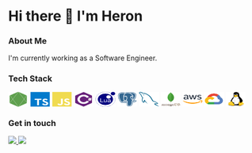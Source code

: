 #  Hi there 👋 I'm Heron


### About Me

I'm currently working as a Software Engineer.


### Tech Stack

<div>
    <img align="center"
       alt="Node.JS"
       title="Node.JS"
       height="30"
       width="40"
       src="https://raw.githubusercontent.com/devicons/devicon/master/icons/nodejs/nodejs-plain.svg" />
  <img align="center"
       alt="TypeScript"
       title="TypeScript"
       height="30"
       width="40"
       src="https://raw.githubusercontent.com/devicons/devicon/master/icons/typescript/typescript-plain.svg" />
  <img align="center"
       alt="JavaScript"
       title="JavaScript"
       height="30"
       width="40"
       src="https://raw.githubusercontent.com/devicons/devicon/master/icons/javascript/javascript-plain.svg" />
  <img align="center"
       alt=".NET C#"
       title=".NET C#"
       height="30"
       width="40"
       src="https://raw.githubusercontent.com/devicons/devicon/master/icons/csharp/csharp-plain.svg" />
  <img align="center"
       alt="Lua"
       title="Lua"
       height="30"
       width="40"
       src="https://raw.githubusercontent.com/devicons/devicon/master/icons/lua/lua-plain.svg" />
  <img align="center"
       alt="Postgres"
       title="Postgres"
       height="30"
       width="40"
       src="https://raw.githubusercontent.com/devicons/devicon/master/icons/postgresql/postgresql-plain.svg" />
  <img align="center"
       alt="MySQL"
       title="MySQL"
       height="30"
       width="40"
       src="https://raw.githubusercontent.com/devicons/devicon/master/icons/mysql/mysql-original.svg" />
  <img align="center"
       alt="MongoDB"
       title="MongoDB"
       height="30"
       width="40"
       src="https://raw.githubusercontent.com/devicons/devicon/master/icons/mongodb/mongodb-original-wordmark.svg" />
  <img align="center"
     alt="Amazon Web Services (AWS)"
     title="Amazon Web Services (AWS)"
     height="30"
     width="40"
     src="https://raw.githubusercontent.com/devicons/devicon/master/icons/amazonwebservices/amazonwebservices-original-wordmark.svg" />
  <img align="center"
     alt="Google Cloud (GCP)"
     title="Google Cloud (GCP)"
     height="30"
     width="40"
     src="https://raw.githubusercontent.com/devicons/devicon/master/icons/googlecloud/googlecloud-original.svg" />
  <img align="center"
       alt="Linux"
       title="Linux"
       height="30"
       width="40"
       src="https://raw.githubusercontent.com/devicons/devicon/master/icons/linux/linux-original.svg" />
</div>


### Get in touch
<div>
  <a href="mailto:heron.code@outlook.com"
     alt="E-mail"
     target="_blank">
    <img src="https://img.shields.io/badge/Email%20Me-0078D4.svg?&style=for-the-badge&logo=microsoftoutlook&logoColor=white" />
  </a>
  <a href="https://www.linkedin.com/in/heronsilva"
     alt="LinkedIn"
     target="_blank">
    <img src="https://img.shields.io/badge/LinkedIn-0A66C2.svg?&style=for-the-badge&logo=linkedin&logoColor=white" />
  </a>
</div>
